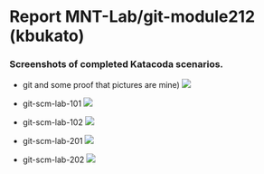 # Report MNT-Lab/git-module212 (kbukato)

### Screenshots of completed Katacoda scenarios.
* git and some proof that pictures are mine)
![](https://github.com/MNT-Lab/git-module212/blob/kbukato/Screenshots/git.PNG) 

* git-scm-lab-101
![](https://github.com/MNT-Lab/git-module212/blob/kbukato/Screenshots/git-scm-lab-101.PNG)

* git-scm-lab-102
![](https://github.com/MNT-Lab/git-module212/blob/kbukato/Screenshots/git-scm-lab-102.PNG)

* git-scm-lab-201
![](https://github.com/MNT-Lab/git-module212/blob/kbukato/Screenshots/git-scm-lab-201.PNG)

* git-scm-lab-202
![](https://github.com/MNT-Lab/git-module212/blob/kbukato/Screenshots/git-scm-lab-202.PNG)
